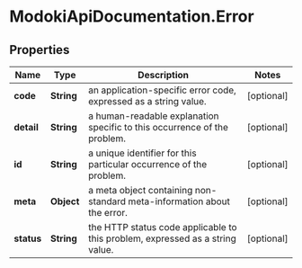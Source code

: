 # ModokiApiDocumentation.Error

## Properties
Name | Type | Description | Notes
------------ | ------------- | ------------- | -------------
**code** | **String** | an application-specific error code, expressed as a string value. | [optional] 
**detail** | **String** | a human-readable explanation specific to this occurrence of the problem. | [optional] 
**id** | **String** | a unique identifier for this particular occurrence of the problem. | [optional] 
**meta** | **Object** | a meta object containing non-standard meta-information about the error. | [optional] 
**status** | **String** | the HTTP status code applicable to this problem, expressed as a string value. | [optional] 


